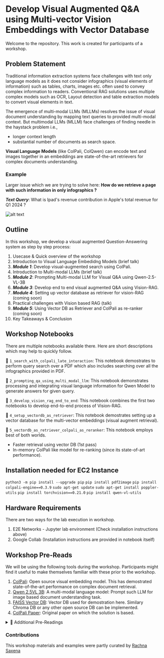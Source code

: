 # Develop Visual Augmented Q&A using Multi-vector Vision Embeddings with Vector Database
Welcome to the repository. This work is created for participants of a workshop.

## Problem Statement
Traditional information extraction systems face challenges with text only language models as it does not consider infographics (visual elements of information) such as tables, charts, images etc. often used to convey complex information to readers. Conventional RAG solutions uses multiple complex models such as OCR, Layout detection and table extraction models to convert visual elements in text.

The emergence of multi-modal LLMs (MLLMs) resolves the issue of visual document understanding by mapping text queries to provided multi-modal context. But multimodal LLMs (MLLM) face challenges of finding needle in the haystack problem i.e.,
* longer context length
* substantial number of documents as search space.

**Visual Language Models** (like ColPali, ColQwen) can encode text and images together in an embeddings are state-of-the-art retrievers for complex documents understanding.

### Example
Larger issue which we are trying to solve here: **How do we retrieve a page with such information in only infographics ?**

***Text Query***: What is Ipad's revenue contribution in Apple's total revenue for Q1 2024 ?

![alt text](https://g.foolcdn.com/image/?url=https%3A%2F%2Fg.foolcdn.com%2Feditorial%2Fimages%2F765160%2Fapple-revenue-q124-final.png&w=700)


## Outline
In this workshop, we develop a visual augmented Question-Answering system as step by step process:
1. Usecase & Quick overview of the workshop
2. Introduction to Visual Language Embedidng Models (brief talk)
3. ***Module 1***: Develop visual-augmented search using ColPali.
4. Introduction to Multi-modal LLMs (brief talk) 
5. ***Module 2***: Prompting Multi-modal LLM for Visual Q&A using Qwen-2.5-VL-3B
6. ***Module 3***: Develop end to end visual augmented Q&A using Vision-RAG.
7. ***Module 4***: Setting up vector database as retriever for vision-RAG (coming soon)
8. Practical challenges with Vision based RAG (talk)
9. ***Module 5***: Using Vector DB as Retriever and ColPali as re-ranker (coming soon)
10. Key Takeaways & Conclusion 

## Workshop Notebooks
There are multiple notebooks available there. Here are short descriptions which may help to quickly follow.

🔽 `1_search_with_colpali_late_interaction`: This notebook demostrates to perform query search over a PDF which also includes searching over all the infographics provided in PDF.

🔽 `2_prompting_qa_using_multi_modal_llm`: This notebook demonstrates processing and integrating visual language information for Qwen Model to generate answers for given query.

🔽 `3_develop_vision_rag_end_to_end`: This notebook combines the first two notebooks to develop end-to-end process of Vision-RAG.

🔽 `4_setup_vectordb_as_retriever`: This notebook demostrates setting up a vector database for the multi-vector embeddings (visual augment retrieval).

🔽 `5_vectordb_as_retriever_colpali_as_reranker`: This notebook employs best of both worlds.
- Faster retrieval using vector DB (1st pass)
- In-memory ColPali like model for re-ranking (since its state-of-art performance).


## Installation needed for EC2 Instance
`python3 -m pip install --upgrade pip`
`pip install pdf2image`
`pip install colpali-engine==0.3.9`
`sudo apt-get update`
`sudo apt-get install poppler-utils`
`pip install torchvision==0.21.0`
`pip install qwen-vl-utils`


## Hardware Requirements
There are two ways for the lab execution in workshop.
1. E2E Networks - Jupyter lab environment (Check installation instructions above)
2. Google Collab  (Installation instructions are provided in notebook itself)

## Workshop Pre-Reads
We will be using the following tools during the workshop. Participants might find it useful to make themselves familiar with these prior to the workshop.

1. [ColPali](https://github.com/illuin-tech/colpali): Open source visual embedding model. This has demostrated state-of-the-art performance on complex document retrieval.
2. [Qwen 2.5VL 3B](https://huggingface.co/Qwen/Qwen2.5-VL-3B-Instruct): A multi-modal language model: Prompt such LLM for image based document understanding task.
3. [FAISS Vector DB](https://github.com/facebookresearch/faiss): Vector DB used for demostration here. Similary Chroma DB or any other open source DB can be implemented.
4. [ColPali Paper](https://arxiv.org/abs/2407.01449): Original paper on which the solution is based. 


<details>
<summary>🔽 Additional Pre-Readings</summary>
   
- [ViDoRe](https://github.com/illuin-tech/vidore-benchmark): A benchmark of 10 tasks to evaluate the performance of document retrieval systems on visually rich documents across various tasks, domains, languages, and settings.
   
- Few other Vector DB implementations of ColPali integrations can be checked here: 
   [Elastic Search](https://www.elastic.co/search-labs/blog/elastiacsearch-colpali-document-search)
   [Qdrant](https://qdrant.tech/documentation/advanced-tutorials/reranking-hybrid-search/)
</details>

### Contributions
This workshop materials and examples were partly curated by [Rachna Saxena](mailto:rachna.saxena@gmail.com)

